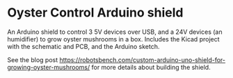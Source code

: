 # Oyster Control Arduino shield

An Arduino shield to control 3 5V devices over USB, and a 24V devices (an humidifier) to grow oyster mushrooms in a box. Includes the Kicad project with the schematic and PCB, and the Arduino sketch.

See the blog post
https://robotsbench.com/custom-arduino-uno-shield-for-growing-oyster-mushrooms/ for more details about building the shield.
